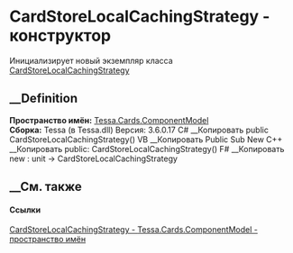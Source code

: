 # CardStoreLocalCachingStrategy - конструктор
Инициализирует новый экземпляр класса
[CardStoreLocalCachingStrategy](T_Tessa_Cards_ComponentModel_CardStoreLocalCachingStrategy.htm)
##  __Definition
 **Пространство имён:**
[Tessa.Cards.ComponentModel](N_Tessa_Cards_ComponentModel.htm)  
 **Сборка:** Tessa (в Tessa.dll) Версия: 3.6.0.17
C# __Копировать
     public CardStoreLocalCachingStrategy()
VB __Копировать
     Public Sub New
C++ __Копировать
     public:
    CardStoreLocalCachingStrategy()
F# __Копировать
     new : unit -> CardStoreLocalCachingStrategy
##  __См. также
#### Ссылки
[CardStoreLocalCachingStrategy -
](T_Tessa_Cards_ComponentModel_CardStoreLocalCachingStrategy.htm)
[Tessa.Cards.ComponentModel - пространство
имён](N_Tessa_Cards_ComponentModel.htm)
